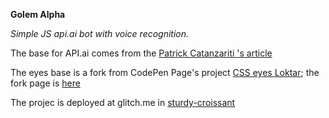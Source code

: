 **Golem Alpha**

*Simple JS api.ai bot with voice recognition.*

The base for API.ai comes from the [Patrick Catanzariti 's article](https://www.sitepoint.com/how-to-build-your-own-ai-assistant-using-api-ai/)

The eyes base is a fork from CodePen Page's project [CSS eyes Loktar](https://codepen.io/loktar00/pen/FmkAd?q=EYES&limit=all&type=type-pens); the fork page is [here](https://codepen.io/artudf/pen/LzyMML?q=eyes&limit=all&type=type-pens)

The projec is deployed at glitch.me in [sturdy-croissant](https://sturdy-croissant.glitch.me/)

